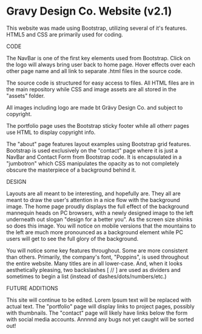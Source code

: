 # Gravy Design Co. Website (v2.1)

This website was made using Bootstrap, utilizing several of it's features. HTML5 and CSS are primarily used for coding.


CODE

The NavBar is one of the first key elements used from Bootstrap. Click on the logo will always bring user back to home page. Hover effects over each other page name and all link to separate .html files in the source code.

The source code is structured for easy access to files. All HTML files are in the main repository while CSS and image assets are all stored in the "assets" folder.

All images including logo are made bt Grävy Design Co. and subject to copyright.

The portfolio page uses the Bootstrap sticky footer while all otherr pages use HTML to display copyright info.

The "about" page features layout examples using Bootstrap grid features. Bootstrap is used exclusively on the "contact" page where it is just a NavBar and Contact Form from Bootstrap code. It is encapsulated in a "jumbotron" which CSS manipulates the opacity as to not completely obscure the masterpiece of a background behind it.


DESIGN

Layouts are all meant to be interesting, and hopefully are. They all are meant to draw the user's attention in a nice flow with the background image. The home page proudly displays the full effect of the background mannequin heads on PC browsers, with a newly designed image to the left underneath out slogan "design for a better you". As the screen size shinks so does this image. You will notice on mobile versions that the mountains to the left are much more pronounced as a background element while PC users will get to see the full glory of the background.

You will notice some key features throughout. Some are more consistent than others. Primarily, the company's font, "Poppins", is used throughout the entire website. Many titles are in all lower-case. And, when it looks aesthetically pleasing, two backslashes [ // ] are used as dividers and sometimes to begin a list (instead of dashes/dots/numbers/etc.)


FUTURE ADDITIONS

This site will continue to be edited. Lorem Ipsum text will be replaced with actual text.  The "portfolio" page will display links to project pages, possibly with thumbnails. The "contact" page will likely have links below the form with social media accounts. Annnnd any bugs not yet caught will be sorted out!
